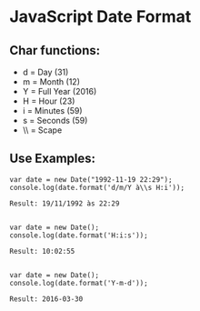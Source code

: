 JavaScript Date Format
==================================================================================================

Char functions:
--------------------------------------------
- d = Day (31)
- m = Month (12)
- Y = Full Year (2016)
- H = Hour (23)
- i = Minutes (59)
- s = Seconds (59)
- \\\ = Scape

Use Examples:
--------------------------------------------

    var date = new Date("1992-11-19 22:29");
    console.log(date.format('d/m/Y à\\s H:i'));
    
    Result: 19/11/1992 às 22:29


    var date = new Date();
    console.log(date.format('H:i:s'));
    
    Result: 10:02:55
  

    var date = new Date();
    console.log(date.format('Y-m-d'));
    
    Result: 2016-03-30
